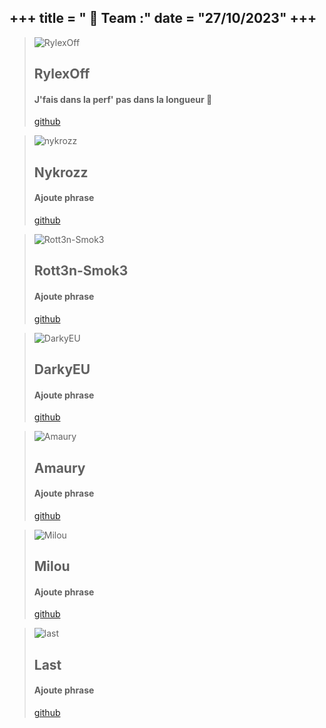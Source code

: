 +++
title = " 💫 Team :"
date = "27/10/2023"
+++
----

> ![RylexOff](https://avatars.githubusercontent.com/u/60745761?v=4)
> ## RylexOff
>
> #### J'fais dans la perf' pas dans la longueur 🚀
>
>
> [github](https://github.com/RylexOff)

> ![nykrozz](https://avatars.githubusercontent.com/u/75173380?s=96&v=4)
> ## Nykrozz
>
> #### Ajoute phrase
>
>
> [github](https://github.com/nykrozz)

> ![Rott3n-Smok3](https://avatars.githubusercontent.com/u/97902468?s=96&v=4)
> ## Rott3n-Smok3
>
> #### Ajoute phrase
>
>
> [github](https://github.com/Rott3n-Smok3)

> ![DarkyEU](https://avatars.githubusercontent.com/u/75173380?s=96&v=4)
> ## DarkyEU
>
> #### Ajoute phrase
>
>
> [github](https://github.com/DarkyEU)

> ![Amaury](https://avatars.githubusercontent.com/u/38219518?s=96&v=4)
> ## Amaury
>
> #### Ajoute phrase
>
>
> [github](https://github.com/AmauryDevaliere)

> ![Milou](https://avatars.githubusercontent.com/u/82711952?s=96&v=4)
> ## Milou
>
> #### Ajoute phrase
>
>
> [github](https://github.com/orgs/Docksterix/people/milou-oss)

> ![last]()
> ## Last
>
> #### Ajoute phrase
>
>
> [github](https://github.com/)


